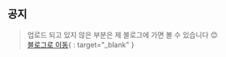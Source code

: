 ## 공지
>  업로드 되고 있지 않은 부분은 제 블로그에 가면 볼 수 있습니다 😊<br>
>  [블로그로 이동](https://praybe.tistory.com/category/%EA%B8%B0%EC%88%A0%EB%A9%B4%EC%A0%91%EC%A4%80%EB%B9%84){ : target="_blank" }
